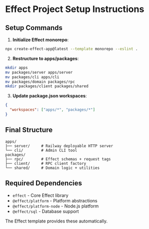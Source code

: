 # Effect Project Setup Instructions

## Setup Commands

1. **Initialize Effect monorepo**:
```bash
npx create-effect-app@latest --template monorepo --eslint .
```

2. **Restructure to apps/packages**:
```bash
mkdir apps
mv packages/server apps/server
mv packages/cli apps/cli
mv packages/domain packages/rpc
mkdir packages/client packages/shared
```

3. **Update package.json workspaces**:
```json
{
  "workspaces": ["apps/*", "packages/*"]
}
```

## Final Structure
```
apps/
├── server/     # Railway deployable HTTP server
└── cli/        # Admin CLI tool
packages/
├── rpc/        # Effect schemas + request tags
├── client/     # RPC client factory  
└── shared/     # Domain logic + utilities
```

## Required Dependencies
- `effect` - Core Effect library
- `@effect/platform` - Platform abstractions  
- `@effect/platform-node` - Node.js platform
- `@effect/sql` - Database support

The Effect template provides these automatically.